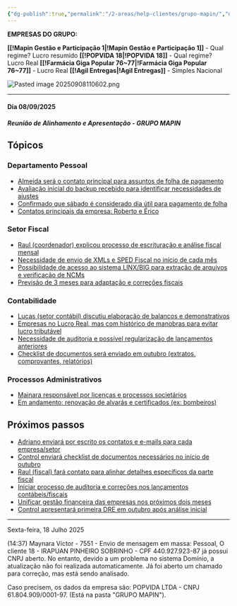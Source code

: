 ```yaml
---
{"dg-publish":true,"permalink":"/2-areas/help-clientes/grupo-mapin/","dgPassFrontmatter":true,"created":"2025-07-18T14:38:24.460-03:00","updated":"2025-09-08T12:04:24.646-03:00"}
---
```



**EMPRESAS DO GRUPO:**

**[[!Mapin Gestão e Participação 1\|!Mapin Gestão e Participação 1]]** - Qual regime? Lucro resumido
**[[!POPVIDA 18\|!POPVIDA 18]]** - Qual regime? Lucro Real
**[[!Farmácia Giga Popular 76~77\|!Farmácia Giga Popular 76~77]]** - Lucro Real
**[[!Agil Entregas\|!Agil Entregas]]** - Simples Nacional



![Pasted image 20250908110602.png](/img/user/Pasted%20image%2020250908110602.png)
____
#### **Dia 08/09/2025**
##### **Reunião de Alinhamento e Apresentação - GRUPO MAPIN**
## Tópicos

### Departamento Pessoal

- [Almeida será o contato principal para assuntos de folha de pagamento](https://fathom.video/share/KCPVSUFSauVaXYapA1AxNP2KYiPqgQp9?tab=summary&timestamp=95.0&utm_campaign=postmeetingsummary&utm_content=summary_item&utm_medium=email)
- [Avaliação inicial do backup recebido para identificar necessidades de ajustes](https://fathom.video/share/KCPVSUFSauVaXYapA1AxNP2KYiPqgQp9?tab=summary&timestamp=72.0&utm_campaign=postmeetingsummary&utm_content=summary_item&utm_medium=email)
- [Confirmado que sábado é considerado dia útil para pagamento de folha](https://fathom.video/share/KCPVSUFSauVaXYapA1AxNP2KYiPqgQp9?tab=summary&timestamp=317.0&utm_campaign=postmeetingsummary&utm_content=summary_item&utm_medium=email)
- [Contatos principais da empresa: Roberto e Érico](https://fathom.video/share/KCPVSUFSauVaXYapA1AxNP2KYiPqgQp9?tab=summary&timestamp=153.0&utm_campaign=postmeetingsummary&utm_content=summary_item&utm_medium=email)
### Setor Fiscal

- [Raul (coordenador) explicou processo de escrituração e análise fiscal mensal](https://fathom.video/share/KCPVSUFSauVaXYapA1AxNP2KYiPqgQp9?tab=summary&timestamp=600.0&utm_campaign=postmeetingsummary&utm_content=summary_item&utm_medium=email)
- [Necessidade de envio de XMLs e SPED Fiscal no início de cada mês](https://fathom.video/share/KCPVSUFSauVaXYapA1AxNP2KYiPqgQp9?tab=summary&timestamp=642.0&utm_campaign=postmeetingsummary&utm_content=summary_item&utm_medium=email)
- [Possibilidade de acesso ao sistema LINX/BIG para extração de arquivos e verificação de NCMs](https://fathom.video/share/KCPVSUFSauVaXYapA1AxNP2KYiPqgQp9?tab=summary&timestamp=764.0&utm_campaign=postmeetingsummary&utm_content=summary_item&utm_medium=email)
- [Previsão de 3 meses para adaptação e correções fiscais](https://fathom.video/share/KCPVSUFSauVaXYapA1AxNP2KYiPqgQp9?tab=summary&timestamp=680.0&utm_campaign=postmeetingsummary&utm_content=summary_item&utm_medium=email)
### Contabilidade

- [Lucas (setor contábil) discutiu elaboração de balanços e demonstrativos](https://fathom.video/share/KCPVSUFSauVaXYapA1AxNP2KYiPqgQp9?tab=summary&timestamp=1010.0&utm_campaign=postmeetingsummary&utm_content=summary_item&utm_medium=email)
- [Empresas no Lucro Real, mas com histórico de manobras para evitar lucro tributável](https://fathom.video/share/KCPVSUFSauVaXYapA1AxNP2KYiPqgQp9?tab=summary&timestamp=1469.0&utm_campaign=postmeetingsummary&utm_content=summary_item&utm_medium=email)
- [Necessidade de auditoria e possível regularização de lançamentos anteriores](https://fathom.video/share/KCPVSUFSauVaXYapA1AxNP2KYiPqgQp9?tab=summary&timestamp=1462.0&utm_campaign=postmeetingsummary&utm_content=summary_item&utm_medium=email)
- [Checklist de documentos será enviado em outubro (extratos, comprovantes, relatórios)](https://fathom.video/share/KCPVSUFSauVaXYapA1AxNP2KYiPqgQp9?tab=summary&timestamp=1636.0&utm_campaign=postmeetingsummary&utm_content=summary_item&utm_medium=email)
### Processos Administrativos

- [Mainara responsável por licenças e processos societários](https://fathom.video/share/KCPVSUFSauVaXYapA1AxNP2KYiPqgQp9?tab=summary&timestamp=498.0&utm_campaign=postmeetingsummary&utm_content=summary_item&utm_medium=email)
- [Em andamento: renovação de alvarás e certificados (ex: bombeiros)](https://fathom.video/share/KCPVSUFSauVaXYapA1AxNP2KYiPqgQp9?tab=summary&timestamp=432.0&utm_campaign=postmeetingsummary&utm_content=summary_item&utm_medium=email)
## Próximos passos

- [Adriano enviará por escrito os contatos e e-mails para cada empresa/setor](https://fathom.video/share/KCPVSUFSauVaXYapA1AxNP2KYiPqgQp9?tab=summary&timestamp=1784.0&utm_campaign=postmeetingsummary&utm_content=summary_item&utm_medium=email)
- [Control enviará checklist de documentos necessários no início de outubro](https://fathom.video/share/KCPVSUFSauVaXYapA1AxNP2KYiPqgQp9?tab=summary&timestamp=1636.0&utm_campaign=postmeetingsummary&utm_content=summary_item&utm_medium=email)
- [Raul (fiscal) fará contato para alinhar detalhes específicos da parte fiscal](https://fathom.video/share/KCPVSUFSauVaXYapA1AxNP2KYiPqgQp9?tab=summary&timestamp=1636.0&utm_campaign=postmeetingsummary&utm_content=summary_item&utm_medium=email)
- [Iniciar processo de auditoria e correções nos lançamentos contábeis/fiscais](https://fathom.video/share/KCPVSUFSauVaXYapA1AxNP2KYiPqgQp9?tab=summary&timestamp=1462.0&utm_campaign=postmeetingsummary&utm_content=summary_item&utm_medium=email)
- [Unificar gestão financeira das empresas nos próximos dois meses](https://fathom.video/share/KCPVSUFSauVaXYapA1AxNP2KYiPqgQp9?tab=summary&timestamp=1800.0&utm_campaign=postmeetingsummary&utm_content=summary_item&utm_medium=email)
- [Control apresentará primeira DRE em outubro após análise inicial](https://fathom.video/share/KCPVSUFSauVaXYapA1AxNP2KYiPqgQp9?tab=summary&timestamp=1725.0&utm_campaign=postmeetingsummary&utm_content=summary_item&utm_medium=email)

____

Sexta-feira, 18 Julho 2025
 
(14:37) Maynara Víctor - 7551 - Envio de mensagem em massa: Pessoal,
O cliente 18 - IRAPUAN PINHEIRO SOBRINHO - CPF 440.927.923-87 já possui CNPJ aberto. No entanto, devido a um problema no sistema Domínio, a atualização não foi realizada automaticamente. Já foi aberto um chamado para correção, mas está sendo analisado. 

Caso precisem, os dados da empresa são:
POPVIDA LTDA - CNPJ 61.804.909/0001-97. (Está na pasta "GRUPO MAPIN"). 


